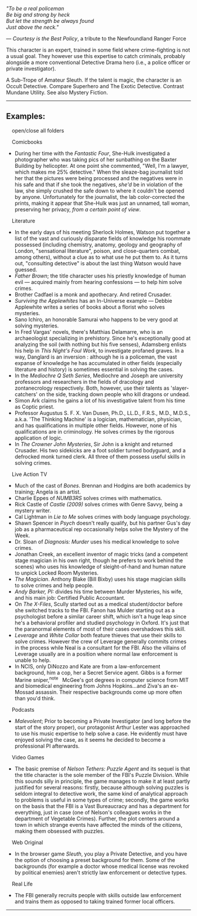 _"To be a real policeman  
Be big and strong by heck  
But let the strength be always found  
Just above the neck."_

— _Courtesy is the Best Policy_, a tribute to the Newfoundland Ranger Force

This character is an expert, trained in some field where crime-fighting is not a usual goal. They however use this expertise to catch criminals, probably alongside a more conventional Detective Drama hero (i.e., a police officer or private investigator).

A Sub-Trope of Amateur Sleuth. If the talent is magic, the character is an Occult Detective. Compare Superhero and The Exotic Detective. Contrast Mundane Utility. See also Mystery Fiction.

___

## Examples:

    open/close all folders 

    Comicbooks  

-   During her time with the _Fantastic Four_, She-Hulk investigated a photographer who was taking pics of her sunbathing on the Baxter Building by helicopter. At one point she commented, "Well, I'm a lawyer, which makes me 25% detective." When the sleaze-bag journalist told her that the pictures were being processed and the negatives were in his safe and that if she took the negatives, _she'd_ be in violation of the law, she simply crushed the safe down to where it couldn't be opened by anyone. Unfortunately for the journalist, the lab color-corrected the prints, making it appear that She-Hulk was just an unnamed, tall woman, preserving her privacy, _from a certain point of view_.

    Literature  

-   In the early days of his meeting Sherlock Holmes, Watson put together a list of the vast and curiously disparate fields of knowledge his roommate possessed (including chemistry, anatomy, geology and geography of London, "sensational literature", poison, and close-quarters combat, among others), without a clue as to what use he put them to. As it turns out, "consulting detective" is about the last thing Watson would have guessed.
-   _Father Brown_; the title character uses his priestly knowledge of human evil — acquired mainly from hearing confessions — to help him solve crimes.
-   Brother Cadfael is a monk and apothecary. And retired Crusader.
-   _Surviving the Applewhites_ has an In-Universe example — Debbie Applewhite writes a series of books about a florist who solves mysteries.
-   Sano Ichiro, an honorable Samurai who happens to be very good at solving mysteries.
-   In Fred Vargas' novels, there's Matthias Delamarre, who is an archaeologist specializing in prehistory. Since he's exceptionally good at analyzing the soil (with nothing but his five senses), Adamsberg enlists his help in _This Night's Foul Work_, to investigate profaned graves. In a way, Danglard is an inversion : although he is a policeman, the vast expanse of knowledge he has accumulated in other fields (especially literature and history) is sometimes essential in solving the cases.
-   In the _Mediochre Q Seth Series_, Mediochre and Joseph are university professors and researchers in the fields of dracology and zontanecrology respectively. Both, however, use their talents as 'slayer-catchers' on the side, tracking down people who kill dragons or undead.
-   Simon Ark claims he gains a lot of his investigative talent from his time as Coptic priest.
-   Professor Augustus S. F. X. Van Dusen, Ph.D., LL.D., F.R.S., M.D., M.D.S., a.k.a. 'The Thinking Machine' is a logician, mathematician, physician, and has qualifications in multiple other fields. However, none of his qualifications are in criminology. He solves crimes by the rigorous application of logic.
-   In _The Crowner John Mysteries_, Sir John is a knight and returned Crusader. His two sidekicks are a foot soldier turned bodyguard, and a defrocked monk turned clerk. All three of them possess useful skills in solving crimes.

    Live Action TV  

-   Much of the cast of _Bones_. Brennan and Hodgins are both academics by training; Angela is an artist.
-   Charlie Eppes of _NUMB3RS_ solves crimes with mathematics.
-   Rick Castle of _Castle (2009)_ solves crimes with Genre Savvy, being a mystery writer.
-   Cal Lightman in _Lie to Me_ solves crimes with body language psychology.
-   Shawn Spencer in _Psych_ doesn't really qualify, but his partner Gus's day job as a pharmaceutical rep occasionally helps solve the Mystery of the Week.
-   Dr. Sloan of _Diagnosis: Murder_ uses his medical knowledge to solve crimes.
-   Jonathan Creek, an excellent inventor of magic tricks (and a competent stage magician in his own right, though he prefers to work behind the scenes) who uses his knowledge of sleight-of-hand and human nature to unpick Locked Room Mysteries.
-   _The Magician_. Anthony Blake (Bill Bixby) uses his stage magician skills to solve crimes and help people.
-   _Andy Barker, PI:_ divides his time between Murder Mysteries, his wife, and his main job: Certified Public Accountant.
-   On _The X-Files_, Scully started out as a medical student/doctor before she switched tracks to the FBI. Fanon has Mulder starting out as a psychologist before a similar career shift, which isn't a huge leap since he's a behavioral profiler and studied psychology in Oxford. It's just that the paranormal elements of most of their cases overshadows this skill.
-   _Leverage_ and _White Collar_ both feature thieves that use their skills to solve crimes. However the crew of Leverage generally commits crimes in the process while Neal is a consultant for the FBI. Also the villains of Leverage usually are in a position where normal law enforcement is unable to help.
-   In NCIS, only DiNozzo and Kate are from a law-enforcement background, him a cop, her a Secret Service agent. Gibbs is a former Marine sniper,<sup>note&nbsp;</sup>  McGee's got degrees in computer science from MIT and biomedical engineering from Johns Hopkins...and Ziva's an ex-Mossad assassin. Their respective backgrounds come up more often than you'd think.

    Podcasts 

-   _Malevolent_; Prior to becoming a Private Investigator (and long before the start of the story proper), our protagonist Arthur Lester was approached to use his music expertise to help solve a case. He evidently must have enjoyed solving the case, as it seems he decided to become a professional PI afterwards.

    Video Games  

-   The basic premise of _Nelson Tethers: Puzzle Agent_ and its sequel is that the title character is the sole member of the FBI's Puzzle Division. While this sounds silly in principle, the game manages to make it at least partly justified for several reasons: firstly, because although solving puzzles is seldom integral to detective work, the same kind of analytical approach to problems is useful in some types of crime; secondly, the game works on the basis that the FBI is a Vast Bureaucracy and has a department for everything, just in case (one of Nelson's colleagues works in the department of Vegetable Crimes). Further, the plot centers around a town in which strange events have affected the minds of the citizens, making them obsessed with puzzles.

    Web Original  

-   In the browser game _Sleuth_, you play a Private Detective, and you have the option of choosing a preset background for them. Some of the backgrounds (for example a doctor whose medical license was revoked by political enemies) aren't strictly law enforcement or detective types.

    Real Life  

-   The FBI generally recruits people with skills outside law enforcement and trains them as opposed to taking trained former local officers.

___
